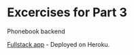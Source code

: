 # Excercises for Part 3
 Phonebook backend
 
[Fullstack app](https://hoangtranxamk-fso-phonebook.herokuapp.com/api/persons) - Deployed on Heroku.
